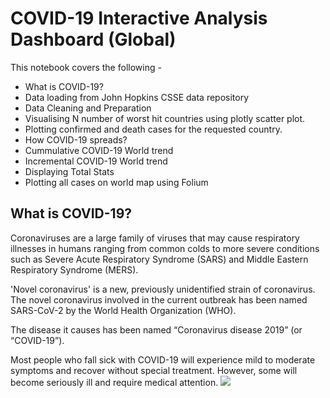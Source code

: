 # COVID-19 Interactive Analysis Dashboard (Global)

This notebook covers the following -

- What is COVID-19?
- Data loading from John Hopkins CSSE data repository
- Data Cleaning and Preparation
- Visualising N number of worst hit countries using plotly scatter plot.
- Plotting confirmed and death cases for the requested country.
- How COVID-19 spreads?
- Cummulative COVID-19 World trend
- Incremental COVID-19 World trend
- Displaying Total Stats
- Plotting all cases on world map using Folium 


## What is COVID-19?

Coronaviruses are a large family of viruses that may cause respiratory illnesses in humans ranging from common colds to more severe conditions such as Severe Acute Respiratory Syndrome (SARS) and Middle Eastern Respiratory Syndrome (MERS).

'Novel coronavirus' is a new, previously unidentified strain of coronavirus. The novel coronavirus involved in the current outbreak has been named SARS-CoV-2 by the World Health Organization (WHO).

The disease it causes has been named “Coronavirus disease 2019” (or “COVID-19”). 

Most people who fall sick with COVID-19 will experience mild to moderate symptoms and recover without special treatment. However, some will become seriously ill and require medical attention.
<img src="covid.jpeg" />
